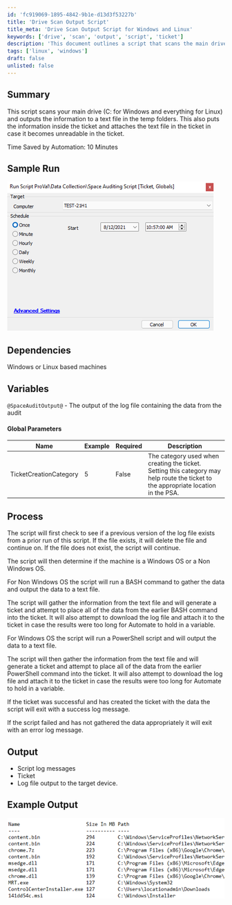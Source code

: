 ```yaml
---
id: 'fc919069-1895-4842-9b1e-d13d3f53227b'
title: 'Drive Scan Output Script'
title_meta: 'Drive Scan Output Script for Windows and Linux'
keywords: ['drive', 'scan', 'output', 'script', 'ticket']
description: 'This document outlines a script that scans the main drive of Windows and Linux systems, outputs the results to a text file, and attaches the file to a ticket for easy reference. The script enhances automation by saving time and ensuring data is readily available within the ticketing system.'
tags: ['linux', 'windows']
draft: false
unlisted: false
---
```

## Summary

This script scans your main drive (C: for Windows and everything for Linux) and outputs the information to a text file in the temp folders. This also puts the information inside the ticket and attaches the text file in the ticket in case it becomes unreadable in the ticket.

Time Saved by Automation: 10 Minutes

## Sample Run

![Sample Run](../../../static/img/Space-Auditing-Script/image_1.png)

## Dependencies

Windows or Linux based machines

## Variables

`@SpaceAuditOutput@` - The output of the log file containing the data from the audit

#### Global Parameters

| Name                     | Example | Required | Description                                                                                                         |
|--------------------------|---------|----------|---------------------------------------------------------------------------------------------------------------------|
| TicketCreationCategory    | 5       | False    | The category used when creating the ticket. Setting this category may help route the ticket to the appropriate location in the PSA. |

## Process

The script will first check to see if a previous version of the log file exists from a prior run of this script. If the file exists, it will delete the file and continue on. If the file does not exist, the script will continue.

The script will then determine if the machine is a Windows OS or a Non Windows OS. 

For Non Windows OS the script will run a BASH command to gather the data and output the data to a text file.

The script will gather the information from the text file and will generate a ticket and attempt to place all of the data from the earlier BASH command into the ticket. It will also attempt to download the log file and attach it to the ticket in case the results were too long for Automate to hold in a variable.

For Windows OS the script will run a PowerShell script and will output the data to a text file.

The script will then gather the information from the text file and will generate a ticket and attempt to place all of the data from the earlier PowerShell command into the ticket. It will also attempt to download the log file and attach it to the ticket in case the results were too long for Automate to hold in a variable.

If the ticket was successful and has created the ticket with the data the script will exit with a success log message.

If the script failed and has not gathered the data appropriately it will exit with an error log message.

## Output

- Script log messages
- Ticket
- Log file output to the target device.

## Example Output

![Example Output](../../../static/img/Space-Auditing-Script/image_2.png)












